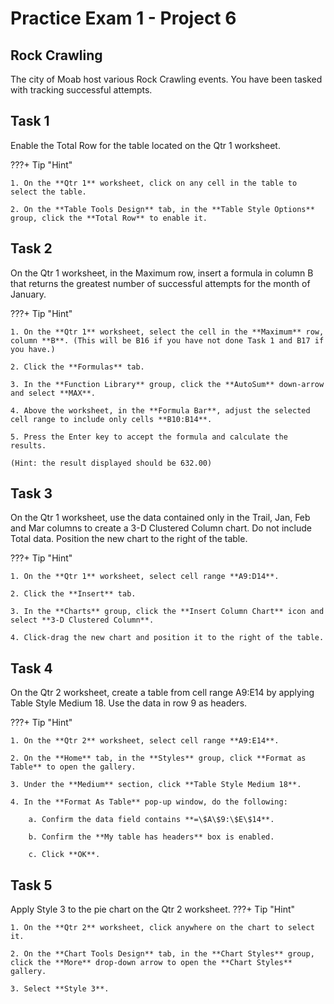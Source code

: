 # Practice Exam 1 - Project 6

## Rock Crawling

The city of Moab host various Rock Crawling events. You have been tasked with tracking successful attempts.

## Task 1

Enable the Total Row for the table located on the Qtr 1 worksheet.

???+ Tip "Hint"

    1. On the **Qtr 1** worksheet, click on any cell in the table to select the table.

    2. On the **Table Tools Design** tab, in the **Table Style Options** group, click the **Total Row** to enable it.

## Task 2

On the Qtr 1 worksheet, in the Maximum row, insert a formula in column B that returns the greatest number of successful attempts for the month of January.

???+ Tip "Hint"

    1. On the **Qtr 1** worksheet, select the cell in the **Maximum** row, column **B**. (This will be B16 if you have not done Task 1 and B17 if you have.)

    2. Click the **Formulas** tab.

    3. In the **Function Library** group, click the **AutoSum** down-arrow and select **MAX**.

    4. Above the worksheet, in the **Formula Bar**, adjust the selected cell range to include only cells **B10:B14**.

    5. Press the Enter key to accept the formula and calculate the results.

    (Hint: the result displayed should be 632.00)

## Task 3

On the Qtr 1 worksheet, use the data contained only in the Trail, Jan, Feb and Mar columns to create a 3-D Clustered Column chart. Do not include Total data. Position the new chart to the right of the table.

???+ Tip "Hint"

    1. On the **Qtr 1** worksheet, select cell range **A9:D14**.

    2. Click the **Insert** tab.

    3. In the **Charts** group, click the **Insert Column Chart** icon and select **3-D Clustered Column**.

    4. Click-drag the new chart and position it to the right of the table.

## Task 4

On the Qtr 2 worksheet, create a table from cell range A9:E14 by applying Table Style Medium 18. Use the data in row 9 as headers.

???+ Tip "Hint"

    1. On the **Qtr 2** worksheet, select cell range **A9:E14**.

    2. On the **Home** tab, in the **Styles** group, click **Format as Table** to open the gallery.

    3. Under the **Medium** section, click **Table Style Medium 18**.

    4. In the **Format As Table** pop-up window, do the following:
    
        a. Confirm the data field contains **=\$A\$9:\$E\$14**.

        b. Confirm the **My table has headers** box is enabled.

        c. Click **OK**.

## Task 5

Apply Style 3 to the pie chart on the Qtr 2 worksheet.
???+ Tip "Hint"

    1. On the **Qtr 2** worksheet, click anywhere on the chart to select it.

    2. On the **Chart Tools Design** tab, in the **Chart Styles** group, click the **More** drop-down arrow to open the **Chart Styles** gallery.

    3. Select **Style 3**.
